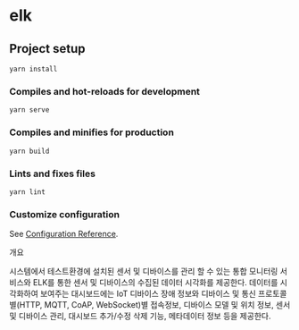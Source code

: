 # elk

## Project setup
```
yarn install
```

### Compiles and hot-reloads for development
```
yarn serve
```

### Compiles and minifies for production
```
yarn build
```

### Lints and fixes files
```
yarn lint
```

### Customize configuration
See [Configuration Reference](https://cli.vuejs.org/config/).


개요

시스템에서 테스트환경에 설치된 센서 및 디바이스를 관리 할 수 있는 통합 모니터링 서비스와 ELK를 통한 센서 및 디바이스의 수집된 데이터 시각화를 제공한다. 
데이터를 시각화하여 보여주는 대시보드에는 IoT 디바이스 장애 정보와 디바이스 및 통신 프로토콜별(HTTP, MQTT, CoAP, WebSocket)별 접속정보, 디바이스 모델 및 위치 정보, 센서 및 디바이스 관리, 대시보드 추가/수정 삭제 기능, 메타데이터 정보 등을 제공한다.

